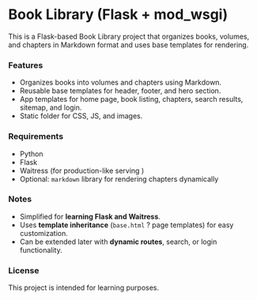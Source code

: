 # Book Library (Flask + mod_wsgi)

This is a Flask-based Book Library project that organizes books, volumes, and chapters in Markdown format and uses base templates for rendering.

### Features

- Organizes books into volumes and chapters using Markdown.
- Reusable base templates for header, footer, and hero section.
- App templates for home page, book listing, chapters, search results, sitemap, and login.
- Static folder for CSS, JS, and images.

### Requirements

- Python
- Flask
- Waitress (for production-like serving )
- Optional: `markdown` library for rendering chapters dynamically

### Notes

- Simplified for **learning Flask and Waitress**.
- Uses **template inheritance** (`base.html` ? page templates) for easy customization.
- Can be extended later with **dynamic routes**, search, or login functionality.

### License

This project is intended for learning purposes.

